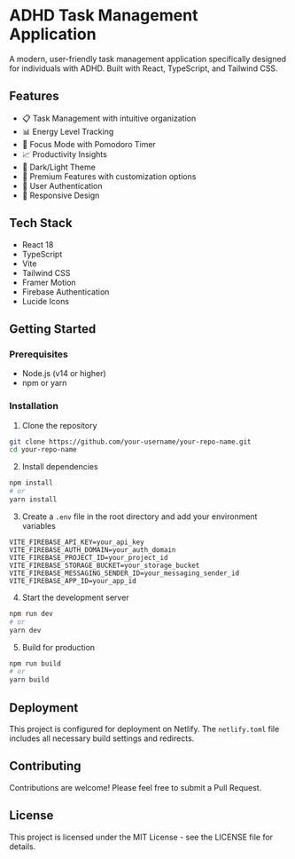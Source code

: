 # ADHD Task Management Application

A modern, user-friendly task management application specifically designed for individuals with ADHD. Built with React, TypeScript, and Tailwind CSS.

## Features

- 📋 Task Management with intuitive organization
- 📊 Energy Level Tracking
- 🎯 Focus Mode with Pomodoro Timer
- 📈 Productivity Insights
- 🌙 Dark/Light Theme
- 🎨 Premium Features with customization options
- 🔐 User Authentication
- 📱 Responsive Design

## Tech Stack

- React 18
- TypeScript
- Vite
- Tailwind CSS
- Framer Motion
- Firebase Authentication
- Lucide Icons

## Getting Started

### Prerequisites

- Node.js (v14 or higher)
- npm or yarn

### Installation

1. Clone the repository
```bash
git clone https://github.com/your-username/your-repo-name.git
cd your-repo-name
```

2. Install dependencies
```bash
npm install
# or
yarn install
```

3. Create a `.env` file in the root directory and add your environment variables
```env
VITE_FIREBASE_API_KEY=your_api_key
VITE_FIREBASE_AUTH_DOMAIN=your_auth_domain
VITE_FIREBASE_PROJECT_ID=your_project_id
VITE_FIREBASE_STORAGE_BUCKET=your_storage_bucket
VITE_FIREBASE_MESSAGING_SENDER_ID=your_messaging_sender_id
VITE_FIREBASE_APP_ID=your_app_id
```

4. Start the development server
```bash
npm run dev
# or
yarn dev
```

5. Build for production
```bash
npm run build
# or
yarn build
```

## Deployment

This project is configured for deployment on Netlify. The `netlify.toml` file includes all necessary build settings and redirects.

## Contributing

Contributions are welcome! Please feel free to submit a Pull Request.

## License

This project is licensed under the MIT License - see the LICENSE file for details. 